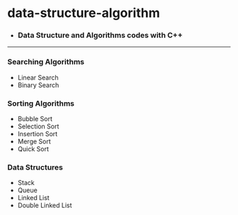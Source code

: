 # data-structure-algorithm
- ### Data Structure and Algorithms codes with C++

---

### Searching Algorithms
- Linear Search
- Binary Search
### Sorting Algorithms
- Bubble Sort
- Selection Sort
- Insertion Sort
- Merge Sort
- Quick Sort
### Data Structures
- Stack
- Queue
- Linked List
- Double Linked List
